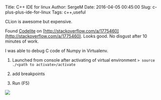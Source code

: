 Title: C++ IDE for linux
Author: SergeM
Date: 2016-04-05 00:45:00
Slug: c-plus-plus-ide-for-linux
Tags: c++,useful


CLion is awesome but expensive.

Found [Codelite](http://www.codelite.org) on [http://stackoverflow.com/a/1775460](http://stackoverflow.com/a/1775460).
Looks good. No disgust after 10 minutes of work.

I was able to debug C code of Numpy in Virtualenv.

1. Launched from console after activating of virtual environment
`> source ./<path to activate>/activate`

2. add breakpoints

3. Run (F5)

![](https://1.bp.blogspot.com/-RHqpOduG9Ys/VwGOqgXLEFI/AAAAAAAAEck/PaMILZnymc8ByqpHzEkTJWKXRxmmEKpMA/s320/Screenshot%2Bfrom%2B2016-04-03%2B23%253A43%253A42.png)